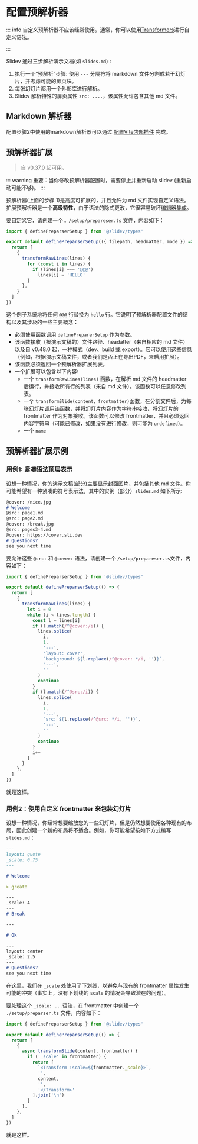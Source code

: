 # 配置预解析器

::: info
自定义预解析器不应该经常使用。通常，你可以使用[Transformers](./config-transformers)进行自定义语法。

:::

Slidev 通过三步解析演示文档(如 `slides.md`) :

1. 执行一个“预解析”步骤: 使用 `---` 分隔符将 markdown 文件分割成若干幻灯片，并考虑可能的扉页块。 
2. 每张幻灯片都用一个外部库进行解析。 
3. Slidev 解析特殊的扉页属性 `src: ....`，该属性允许包含其他 md 文件。

## Markdown 解析器

配置步骤2中使用的markdown解析器可以通过 [配置Vite内部插件](/custom/config-vite#configure-internal-plugins) 完成。

## 预解析器扩展

> 自 v0.37.0 起可用。

::: warning
重要：当你修改预解析器配置时，需要停止并重新启动 slidev (重新启动可能不够)。
:::

预解析器(上面的步骤 1)是高度可扩展的，并且允许为 md 文件实现自定义语法。扩展预解析器是一个**高级特性**，由于语法的隐式更改，它很容易破坏[编辑器集成](../features/side-editor)。


要自定义它，请创建一个 `。/setup/prepareser.ts` 文件，内容如下：

```ts twoslash
import { definePreparserSetup } from '@slidev/types'

export default definePreparserSetup(({ filepath, headmatter, mode }) => {
  return [
    {
      transformRawLines(lines) {
        for (const i in lines) {
          if (lines[i] === '@@@')
            lines[i] = 'HELLO'
        }
      },
    }
  ]
})
```

这个例子系统地将任何 `@@@` 行替换为 `hello` 行。它说明了预解析器配置文件的结构以及其涉及的一些主要概念：

- 必须使用函数调用 `definePreparerSetup` 作为参数。
- 该函数接收（根演示文稿的）文件路径、headatter（来自相应的 md 文件）以及自 v0.48.0 起，一种模式（dev、build 或 export）。它可以使用这些信息（例如，根据演示文稿文件，或者我们是否正在导出PDF，来启用扩展）。
- 该函数必须返回一个预解析器扩展列表。
- 一个扩展可以包含以下内容:
  - 一个 `transformRawLines(lines)` 函数，在解析 md 文件的 headmatter 后运行，并接收所有行的列表（来自 md 文件）。该函数可以任意修改列表。
  - 一个 `transformSlide(content，frontmatter)`函数，在分割文件后，为每张幻灯片调用该函数，并将幻灯片内容作为字符串接收，将幻灯片的 frontmatter 作为对象接收。该函数可以修改 frontmatter，并且必须返回内容字符串（可能已修改，如果没有进行修改，则可能为 `undefined`）。
  - 一个 `name`

## 预解析器扩展示例

### 用例1: 紧凑语法顶层表示

设想一种情况，你的演示文稿(部分)主要显示封面图片，并包括其他 md 文件。你可能希望有一种紧凑的符号表示法，其中的实例（部分）`slides.md` 如下所示:

<!-- eslint-skip -->

```md
@cover: /nice.jpg
# Welcome
@src: page1.md
@src: page2.md
@cover: /break.jpg
@src: pages3-4.md
@cover: https://cover.sli.dev
# Questions?
see you next time
```

要允许这些 `@src:` 和 `@cover:` 语法，请创建一个 `/setup/prepareser.ts`文件，内容如下：


```ts twoslash
import { definePreparserSetup } from '@slidev/types'

export default definePreparserSetup(() => {
  return [
    {
      transformRawLines(lines) {
        let i = 0
        while (i < lines.length) {
          const l = lines[i]
          if (l.match(/^@cover:/i)) {
            lines.splice(
              i,
              1,
              '---',
              'layout: cover',
              `background: ${l.replace(/^@cover: */i, '')}`,
              '---',
              ''
            )
            continue
          }
          if (l.match(/^@src:/i)) {
            lines.splice(
              i,
              1,
              '---',
              `src: ${l.replace(/^@src: */i, '')}`,
              '---',
              ''
            )
            continue
          }
          i++
        }
      }
    },
  ]
})
```

就是这样。

### 用例2：使用自定义 frontmatter 来包装幻灯片


设想一种情况，你经常想要缩放您的一些幻灯片，但是仍然想要使用各种现有的布局，因此创建一个新的布局将不适合。例如，你可能希望按如下方式编写 `slides.md`：

<!-- eslint-skip -->

```md
---
layout: quote
_scale: 0.75
---

# Welcome

> great!

---
_scale: 4
---
# Break

---

# Ok

---
layout: center
_scale: 2.5
---
# Questions?
see you next time
```

在这里，我们在 `_scale` 处使用了下划线，以避免与现有的 frontmatter 属性发生可能的冲突（事实上，没有下划线的 `scale` 的情况会导致潜在的问题）。


要处理这个 `_scale: ...`语法，在 frontmatter 中创建一个 `./setup/preparser.ts` 文件，内容如下：


```ts twoslash
import { definePreparserSetup } from '@slidev/types'

export default definePreparserSetup(() => {
  return [
    {
      async transformSlide(content, frontmatter) {
        if ('_scale' in frontmatter) {
          return [
            `<Transform :scale=${frontmatter._scale}>`,
            '',
            content,
            '',
            '</Transform>'
          ].join('\n')
        }
      },
    },
  ]
})
```

就是这样。
